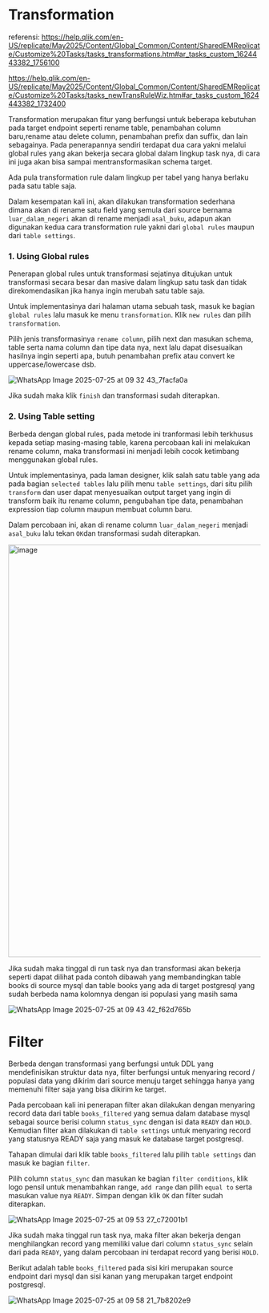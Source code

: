 # Transformation

referensi: https://help.qlik.com/en-US/replicate/May2025/Content/Global_Common/Content/SharedEMReplicate/Customize%20Tasks/tasks_transformations.htm#ar_tasks_custom_1624443382_1756100

https://help.qlik.com/en-US/replicate/May2025/Content/Global_Common/Content/SharedEMReplicate/Customize%20Tasks/tasks_newTransRuleWiz.htm#ar_tasks_custom_1624443382_1732400


Transformation merupakan fitur yang berfungsi untuk beberapa kebutuhan pada target endpoint seperti rename table, penambahan column baru,rename atau delete column, penambahan prefix dan suffix, dan lain sebagainya. Pada penerapannya sendiri terdapat dua cara yakni melalui global rules yang akan bekerja secara global dalam lingkup task nya, di cara ini juga akan bisa sampai mentransformasikan schema target.

Ada pula transformation rule dalam lingkup per tabel yang hanya berlaku pada satu table saja. 

Dalam kesempatan kali ini, akan dilakukan transformation sederhana dimana akan di rename satu field yang semula dari source bernama `luar_dalam_negeri` akan di rename menjadi `asal_buku`, adapun akan digunakan kedua cara transformation rule yakni dari `global rules` maupun dari `table settings`.

### 1. Using Global rules
Penerapan global rules untuk transformasi sejatinya ditujukan untuk transformasi secara besar dan masive dalam lingkup satu task dan tidak direkomendasikan jika hanya ingin merubah satu table saja.

Untuk implementasinya dari halaman utama sebuah task, masuk ke bagian `global rules` lalu masuk ke menu `transformation`. Klik `new rules` dan pilih `transformation`.

Pilih jenis transformasinya `rename column`, pilih next dan masukan schema, table serta nama column dan tipe data nya, next lalu dapat disesuaikan hasilnya ingin seperti apa, butuh penambahan prefix atau convert ke uppercase/lowercase dsb.

![WhatsApp Image 2025-07-25 at 09 32 43_7facfa0a](https://github.com/user-attachments/assets/93e3a724-48f6-43da-a8be-791790824b87)

Jika sudah maka klik `finish` dan transformasi sudah diterapkan.

### 2. Using Table setting

Berbeda dengan global rules, pada metode ini tranformasi lebih terkhusus kepada setiap masing-masing table, karena percobaan kali ini melakukan rename column, maka transformasi ini menjadi lebih cocok ketimbang menggunakan global rules.

Untuk implementasinya, pada laman designer, klik salah satu table yang ada pada bagian `selected tables` lalu pilih menu `table settings`, dari situ pilih `transform` dan user dapat menyesuaikan output target yang ingin di transform baik itu rename column, pengubahan tipe data, penambahan expression tiap column maupun membuat column baru.

Dalam percobaan ini, akan di rename column `luar_dalam_negeri` menjadi `asal_buku` lalu tekan `OK`dan transformasi sudah diterapkan.

<img width="1507" height="823" alt="image" src="https://github.com/user-attachments/assets/76f4e15c-aee5-4d1d-96f5-147585a78951" />

Jika sudah maka tinggal di run task nya dan transformasi akan bekerja seperti dapat dilihat pada contoh dibawah yang membandingkan table books di source mysql dan table books yang ada di target postgresql yang sudah berbeda nama kolomnya dengan isi populasi yang masih sama

![WhatsApp Image 2025-07-25 at 09 43 42_f62d765b](https://github.com/user-attachments/assets/efc233ab-f64d-4c0a-8d6e-a0dfb123b4c3)

# Filter

Berbeda dengan transformasi yang berfungsi untuk DDL yang mendefinisikan struktur data nya, filter berfungsi untuk menyaring record / populasi data yang dikirim dari source menuju target sehingga hanya yang memenuhi filter saja yang bisa dikirim ke target.

Pada percobaan kali ini penerapan filter akan dilakukan dengan menyaring record data dari table `books_filtered` yang semua dalam database mysql sebagai source berisi column `status_sync` dengan isi data `READY` dan `HOLD`. Kemudian filter akan dilakukan di `table settings` untuk menyaring record yang statusnya READY saja yang masuk ke database target postgresql.

Tahapan dimulai dari klik table `books_filtered` lalu pilih `table settings` dan masuk ke bagian `filter`. 

Pilih column `status_sync` dan masukan ke bagian `filter conditions`, klik logo pensil untuk menambahkan range, `add range` dan pilih `equal to` serta masukan value nya `READY`. Simpan dengan klik `OK` dan filter sudah diterapkan.

![WhatsApp Image 2025-07-25 at 09 53 27_c72001b1](https://github.com/user-attachments/assets/7e7d84ee-bbac-4a47-a96c-84ae0d732248)

Jika sudah maka tinggal run task nya, maka filter akan bekerja dengan menghilangkan record yang memiliki value dari column `status_sync` selain dari pada `READY`, yang dalam percobaan ini terdapat record yang berisi `HOLD`.

Berikut adalah table `books_filtered` pada sisi kiri merupakan source endpoint dari mysql dan sisi kanan yang merupakan target endpoint postgresql.

![WhatsApp Image 2025-07-25 at 09 58 21_7b8202e9](https://github.com/user-attachments/assets/d92a102e-4f55-4601-aa39-49142d3cd8eb)



